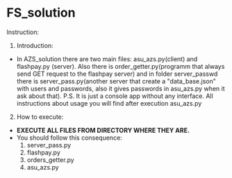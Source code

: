 # FS_solution
Instruction:

1. Introduction:
  - In AZS_solution there are two main files: asu_azs.py(client) and flashpay.py       (server). Also there is order_getter.py(programm that always send GET request to the flashpay server) and in folder server_passwd there is server_pass.py(another server that create a "data_base.json" with users and passwords, also it gives passwords in asu_azs.py when it ask about that). 
  P.S. It is just a console app without any interface. All instructions about usage you will find after execution asu_azs.py
2. How to execute:
  - **EXECUTE ALL FILES FROM DIRECTORY WHERE THEY ARE.**
  - You should follow this consequence:
    1. server_pass.py
    2. flashpay.py
    3. orders_getter.py
    4. asu_azs.py
